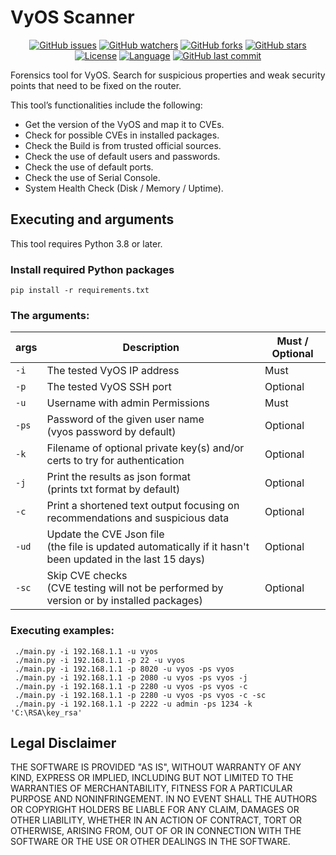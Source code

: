# VyOS Scanner

<div align="center">
  
[![GitHub issues](https://img.shields.io/bitbucket/issues/danielcshn/vyos-scanner?style=for-the-badge)](https://github.com/danielcshn/vyos-scanner/issues)
[![GitHub watchers](https://img.shields.io/github/watchers/danielcshn/vyos-scanner?style=for-the-badge)](https://github.com/danielcshn/vyos-scanner/watchers)
[![GitHub forks](https://img.shields.io/github/forks/danielcshn/vyos-scanner?style=for-the-badge)](https://github.com/danielcshn/vyos-scanner/fork)
[![GitHub stars](https://img.shields.io/github/stars/danielcshn/vyos-scanner?style=for-the-badge)](https://github.com/danielcshn/vyos-scanner/stargazers)
[![License](https://img.shields.io/github/license/danielcshn/vyos-scanner?style=for-the-badge)](https://github.com/danielcshn/vyos-scanner/blob/main/LICENSE)
[![Language](https://img.shields.io/github/languages/top/danielcshn/vyos-scanner?style=for-the-badge)](https://github.com/danielcshn/vyos-scanner/search?l=python)
[![GitHub last commit](https://img.shields.io/github/last-commit/danielcshn/vyos-scanner?style=for-the-badge)](https://github.com/danielcshn/vyos-scanner/commits/main)

</div>

Forensics tool for VyOS. Search for suspicious properties and weak security points that need to be fixed on the router.

This tool’s functionalities include the following: 
- Get the version of the VyOS and map it to CVEs.
- Check for possible CVEs in installed packages.
- Check the Build is from trusted official sources.
- Check the use of default users and passwords.
- Check the use of default ports.
- Check the use of Serial Console.
- System Health Check (Disk / Memory / Uptime).

## Executing and arguments

This tool requires Python 3.8 or later. 

### Install required Python packages
`pip install -r requirements.txt`

### The arguments:
 **args**  | **Description**                                                                                                | **Must / Optional**
-----------| ---------------------------------------------------------------------------------------------------------------| -------------------
`-i`       | The tested VyOS IP address                                                                                     | Must
`-p`       | The tested VyOS SSH port                                                                                       | Optional
`-u`       | Username with admin Permissions                                                                                | Must
`-ps`      | Password of the given user name <br>(vyos password by default)                                                 | Optional
`-k`       | Filename of optional private key(s) and/or certs to try for authentication                                     | Optional
`-j`       | Print the results as json format <br>(prints txt format by default)                                            | Optional
`-c`       | Print a shortened text output focusing on recommendations and suspicious data                                  | Optional
`-ud`      | Update the CVE Json file <br>(the file is updated automatically if it hasn't been updated in the last 15 days) | Optional
`-sc`      | Skip CVE checks <br>(CVE testing will not be performed by version or by installed packages)                    | Optional

### Executing examples:
	 ./main.py -i 192.168.1.1 -u vyos
	 ./main.py -i 192.168.1.1 -p 22 -u vyos
	 ./main.py -i 192.168.1.1 -p 8020 -u vyos -ps vyos
	 ./main.py -i 192.168.1.1 -p 2080 -u vyos -ps vyos -j
	 ./main.py -i 192.168.1.1 -p 2280 -u vyos -ps vyos -c
	 ./main.py -i 192.168.1.1 -p 2280 -u vyos -ps vyos -c -sc
	 ./main.py -i 192.168.1.1 -p 2222 -u admin -ps 1234 -k 'C:\RSA\key_rsa'

## Legal Disclaimer

THE SOFTWARE IS PROVIDED "AS IS", WITHOUT WARRANTY OF ANY KIND, EXPRESS OR
IMPLIED, INCLUDING BUT NOT LIMITED TO THE WARRANTIES OF MERCHANTABILITY,
FITNESS FOR A PARTICULAR PURPOSE AND NONINFRINGEMENT. IN NO EVENT SHALL THE
AUTHORS OR COPYRIGHT HOLDERS BE LIABLE FOR ANY CLAIM, DAMAGES OR OTHER
LIABILITY, WHETHER IN AN ACTION OF CONTRACT, TORT OR OTHERWISE, ARISING FROM,
OUT OF OR IN CONNECTION WITH THE SOFTWARE OR THE USE OR OTHER DEALINGS IN THE SOFTWARE.